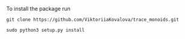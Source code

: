 To install the package run

`git clone https://github.com/ViktoriiaKovalova/trace_monoids.git`

`sudo python3 setup.py install`
